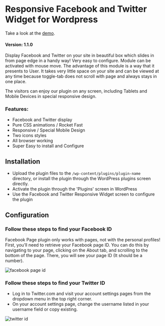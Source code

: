 # Responsive Facebook and Twitter Widget for Wordpress

Take a look at the [demo](https://jsns.eu/joomla-extensions/js-facebook-likebox-slider).
#### Version: 1.1.0

Display Facebook and Twitter on your site in beautiful box which slides in from page edge in a handy way! Very easy to configure. Module can be activated with mouse move. The advantage of this module is a way that it presents to User. It takes very little space on your site and can be viewed at any time because toggle-tab does not scroll with page and always stays in one place.

The visitors can enjoy our plugin on any screen, including Tablets and Mobile Devices in special responsive design.

### Features:
* Facebook and Twitter display
* Pure CSS animations / Rocket Fast
* Responsive / Special Mobile Design
* Two icons styles
* All browser working
* Super Easy to install and Configure


## Installation 

* Upload the plugin files to the `/wp-content/plugins/plugin-name` directory, or install the plugin through the WordPress plugins screen directly.
* Activate the plugin through the 'Plugins' screen in WordPress
* Use the Facebook and Twitter Responsive Widget screen to configure the plugin


## Configuration

### Follow these steps to find your Facebook ID 
Facebook Page plugin only works with pages, not with the personal profiles! First, you’ll need to retrieve your Facebook page ID. You can do this by navigating to your page, clicking on the About tab, and scrolling to the bottom of the page. There, you will see your page ID (It should be a number).

![facebook page id](https://jsns.eu/images/fb_id_1.png)

### Follow these steps to find your Twitter ID 
* Log in to Twitter.com and visit your account settings pages from the dropdown menu in the top right corner.
* On your account settings page, change the username listed in your username field or copy existing.

![twitter id](https://jsns.eu/images/twitter.jpg)